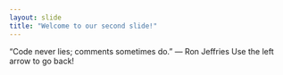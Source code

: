 ```yaml
---
layout: slide
title: "Welcome to our second slide!"
---
```

“Code never lies; comments sometimes do.” — Ron Jeffries
Use the left arrow to go back!
